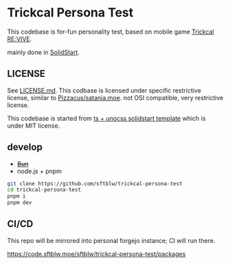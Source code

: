 # Trickcal Persona Test

This codebase is for-fun personality test, based on mobile game [Trickcal RE:VIVE](https://www.trickcal.com/).

mainly done in [SolidStart](https://start.solidjs.com/).

## LICENSE

See [LICENSE.md](./LICENSE.md). This codbase is licensed under specific restrictive license, similar to [Pizzacus/satania.moe](https://github.com/Pizzacus/satania.moe). not OSI compatible, very restrictive license.

This codebase is started from [ts + unocss solidstart template](https://github.com/solidjs/solid-start/tree/v1.0.0/examples/with-unocss) which is under MIT license.

## develop

- ~~[Bun](https://bun.sh/)~~
- node.js + pnpm

```bash
git clone https://github.com/sftblw/trickcal-persona-test
cd trickcal-persona-test
pnpm i
pnpm dev
```

## CI/CD

This repo will be mirrored into personal forgejo instance; CI will run there.

https://code.sftblw.moe/sftblw/trickcal-persona-test/packages
